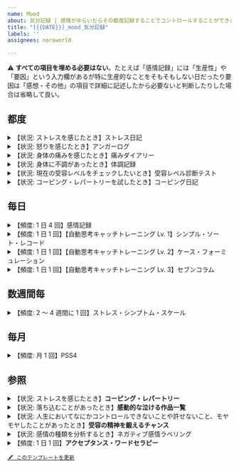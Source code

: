 ```yaml
---
name: Mood
about: 気分記録 | 感情がゆらいだらその都度記録することでコントロールすることができるようになります
title: "[{{DATE}}]_mood_気分記録"
labels: ''
assignees: noraworld

---
```


⚠️ **すべての項目を埋める必要はない**。たとえば「感情記録」には「生産性」や「要因」という入力欄があるが特に生産的なことをそもそもしない日だったり要因は「感想・その他」の項目で詳細に記述したから必要ないと判断したりした場合は省略して良い。



## 都度
<details>
<summary>【状況: ストレスを感じたとき】ストレス日記</summary>

~~~
## 感情パイチャート
```mermaid
pie showData
"" : 
"" : 
"" : 
"" : 
```

## 基本情報
| 項目 | 内容 |
| --- | :---: |
| 種別 | ストレス日記 |
| 状況 |  |
| ストレスサーモメーター |  |
| 幸福度 |  |
| 生産性 |  |
| 持続時間 |  |
| ストレス源 |  |
| トリガー |  |
| リアクション |  |
| 身体反応 |  |
| 対処レベル |  |

## 感想・その他

~~~

_記録の力 p.144_

### ストレスサーモメーター
以下のような架空の温度計を見ながら、今のストレスが何点なのか採点します。「過去にも味わったことがないストレス」が 10 点で、「まったく何のイライラも不安もない」なら 0 点です。

<img alt="ストレスサーモメーター" src="https://github.com/noraworld/diary-templates/blob/main/assets/images/stress_thermometer.png?raw=true" width="30%">

### 幸福度
そのストレスを受けたせいで、気分がどこまで落ち込んだかを 10 点満点で採点します。最低の気分なら 0 点で、最高の気分なら 10 点です。

### 生産性
そのストレスを受けて、自分の生産性がどう変化したかを 10 点満点で採点します。いかにストレスが強くても、いつもと同じように働いたり日常の雑用をこなしたりすることができていれば 10 点、何も手につかなくなったのなら 0 点です。

### 持続時間
ストレスを感じた時間の長さを記入します。「10 分間」「午後いっぱい」「1 日中」など。

### 状況
ストレスを感じた時の環境、場所、原因になった人などを記入します。「鍵をかけずに家をでた」「上司から大量の仕事を指示された」「気温が寒すぎる」など。

### ストレス源
「上司」「子ども」「ネットニュース」など、あなたにストレスを与えた原因を書きます。

### 感情
そのストレスに対して、どんな感情を抱いたかを記録します。「怒り」「悲しみ」「イライラ」など、気持ちを正確に表せる言葉を探してください。

### トリガー
「状況」がストレスを引き起こした理由を書き出します。たとえば、状況が「鍵をかけずに家をでた」なら、トリガーは「昨日、帰宅してソファに鍵を放置してしまった」、状況が「気温が寒すぎる」なら、トリガーは「天気予報を確認せずに家を出た」など。

### リアクション
ストレスを感じた時に、あなたがどのような感情、または思考を抱いたかを記録します。「なんて俺はドジなんだ！ と思った」「あの上司は部下のことを何も考えていない！」「早く暖かくならないかなぁ……と感じた」など。

### 身体反応
ストレスを感じた後、体にどんな変化が現れたかを記録します。「頭痛がした」「胃のあたりが重い」「手のひらに汗」のように、簡潔に書き込んでください。

### 対処レベル
そのストレスをどれだけうまく対処できたかを書きます。「全然ダメ」「怒りが爆発した」「まぁまぁ」ぐらいの表現で、シンプルに書き込んでください。

### 記入例
| 日時 | ストレス | 幸福度 | 感情 | 生産性 | ストレス源 | 身体反応 | 対処レベル |
| :---: | --- | :---: | :---: | :---: | :---: | :---: | :---: |
| 6/8 8:30 | 通勤ラッシュ | 4 | 朦朧 | 2 | 激混み | 吐き気 | ダメダメ |
| 10:30 | 予定の会議がキャンセル | 6 | 軽い不安 | 7 | 上司 | 胃が重い感じ | OK |
| 6/9 11:20 | 打合せの相手が 30 分遅刻 | 5 | イライラ | 6 | クライアント | 全身が熱い | よくない（コーヒーがぶ飲み） |
| 15:30 | 会社のプリンターが故障 | 3 | 怒り | 3 | 機械 | 頭が熱い | ダメダメ（修理の人に嫌な態度） |
| 17:40 | 予定の納品物が届かない | 5 | イライラと不安 | 6 | 外注先 | 汗ばむ | OK |
| 6/10 8:40 | 車両点検で電車が遅れる | 3 | 怒り | 8 | 電車 | 脈が速い | OK |
| 9:20 | プロジェクトの〆切が前倒しに | 2 | 超不安 | 4 | 上司 | 全身が熱い | ただ慌てる |
| 15:30 | 腰痛がひどい | 2 | 不安と苦しみ | 1 | 腰 | 全身が硬い | 薬が効果なし |

_記録の力_

| 時間 | ストレスレベル | 持続時間 | 状況 | トリガー | リアクション |
| :---: | :---: | :---: | --- | --- | --- |
| 10 時 | 5 | 40 分 | 上司に資料の作り方を注意された | 前にも言われたことを直さなかった | 気分が沈んで首あたりがチクチク痛んだ |
| 13 時 | 3 | 10 分 | 忙しくて昼飯を食べられなかった | 昼前の作業が終わらなかった | 作業の多さを呪った。あと軽い怒り |
| 18 時 | 8 | 午後ずっと | 今週末が締め切りの作業が全然終わらない | 仕事をずっと先延ばしにしてた | 軽いパニック状態で、仕事の多さに激しい怒り |
| 20 時 | 4 | 1 時間 | 忙しいのに友人から長電話が…… | 仕事のイライラと合わさってストレス激増 | 「こいつ空気読まないな」という気持ちがグルグル |
| 22 時 | 2 | 20 分 | 夜のニュースでヒドい事件を見た | 特になし | 「世の中はヒドいことばかり」と思って軽い頭痛 |

_超ストレス解消法_

TODO: データを蓄積したあとの活用法について、それぞれ記録の力、超ストレス解消法に記載されているのでそれをまとめる。
</details>



<details>
<summary>【状況: 怒りを感じたとき】アンガーログ</summary>

```
## 基本情報
| 項目 | 内容 |
| --- | :---: |
| 種別 | アンガーログ |
| 怒りの原因 |  |
| 怒りレベル |  |
| 反応 |  |
| 反応の判断 |  |

## 感想・その他

```

_記録の力 p.203_

### 怒りの原因
あなたを怒らせた人物やイベントを記入します。「会議が長引いた」や「仕事の邪魔された」など、怒りのトリガーを端的に書いてください。

### 怒りレベル
どれくらい怒りを感じたかを 10 点満点で採点してください。腸が煮えくり返るくらいの怒りなら 10 点、まったくイライラしていないなら 0 点です。

### 反応
怒りの感情に対して、あなたがどんなリアクションを取ったかを記入します。「怒鳴り散らした」「黙り込んだ」のように、自分が取った行動を記入しましょう。

### 反応の判断
その怒りと行動が、後から振り返って正しいものだったかを記入します。「部下への失敗に怒りを抱くのは正しいが、人前で怒鳴り散らしたのは間違いだった」など、自分の正当性を考えてみましょう。

### 記入例
| 日付 | 怒りの原因 | 反応 | 反応の判断 |
| :---: | --- | --- | --- |
| 6/6 | 打ち合わせに遅刻された | 小言をブツブツ | 怒ったのは正しいが、小言が長すぎた |
| 6/6 | 行動しない自分にイライラ | イライラしながらもネットを見る | どちらも正しくない |
| 6/7 | 会社でネットを見てて怒られる | ただむくれる | 怒られたのは当然だし、むくれても意味がなかった |
| 6/7 | 家族の風呂が長い | グッと飲み込む | さすがに 2 時間は入りすぎな気がする |
| 6/8 | 飲み会をドタキャンされた | 激怒の LINE を連発 | 怒ったのは正しいが、相手に悪い印象を与えた |
| 6/9 | 深夜に隣人が大騒ぎ | 壁を叩いた | 正当な怒りだと思う |
| 6/9 | 後輩に話をしてたら、よそ見を始めた | 「おい！」とだけ叫ぶ | 正当な怒りと対応だと思う |
| 6/10 | 上司にバカにされた | 引きつった笑顔で「やめてよ」と指摘 | 悪くない対応 |
| 6/10 | スーパーの列で横入りされた | 咳払い | なんか言ってやればよかった |
| 6/11 | 怒られている子どもを見かけた | とりあえず怒っている両親をにらむ | 怒りは当然だが、もうちょっと何かできた気もする |
| 6/12 | 子どもがうるさい | 怒鳴る | さすがに声を荒げすぎた |
</details>



<details>
<summary>【状況: 身体の痛みを感じたとき】痛みダイアリー</summary>

```
## 基本情報
| 項目 | 内容 |
| --- | :---: |
| 種別 | 痛みダイアリー |
| 痛い場所 |  |
| 痛みレベル |  |
| 状況 |  |
| 原因 |  |
| 対処 |  |

## 感想・その他

```

_記録の力 p.159_

### 痛い場所
痛みが起きた場所を書き込みます。「腰の左下あたり」「後頭部のつむじに近いエリア」「肩甲骨の左側全体」のように細かい場所を書いたほうが効果は高くなりますが、慣れないうちは「頭」や「腰」「ヒザ」などのザックリした表現でも構いません。

### 痛みレベル
苦痛の大きさを 10 点満点で採点してください。過去にも味わったことがない痛みなら 10 点、少し耐えられなくなってきたくらいが 6 点、まったくの無痛なら 0 点です。

### 状況
その痛みが起きたときにあなたがしていたこと、または周囲の状況を書き込みます。「お皿を洗っていた」「電車がこないのでイライラしていた」「会社で周囲がケンカしていた」のように、どんな状況で痛みが起きたのかを思い出してみてください。

### 原因
痛みを引き起こしたトリガーを記入します。「満員電車でイライラ」や「無礼な店員の態度に怒った」といったメンタル系のトリガーでもいいですし、「重いものを持ち上げた」や「運動中に転んだ」のような身体的なトリガーを書いても問題ありません。原因がわからないときは「不明」と書いてください。

### 対処
あなたが痛みにどんな対策をしたか、そしてその対策にはどれだけの効果があったかを書き込みます。「薬を飲んだらやや楽になった」「軽くストレッチをしたが効果なし」など、対策の内容と結果をセットで記入してください。

### 記入例
| 日時 | 痛い場所 | 痛みレベル | 状況 | 原因 | 対処 |
| :---: | :---: | :---: | --- | --- | --- |
| 10/11 16:00 | 腰 | 6 | オフィスで朝からずっとデスクワーク | プロジェクトの進捗の遅れでイライラ | ハーブティーを飲んだら少し楽になった気もする |
| 10/12 18:00 | 〃 | 5 | 外回りの日 | 歩きすぎ | 早めにゆっくりお風呂に入ったらすぐ眠れた |
| 10/13 19:00 | 〃 | 4 | 友人と会食 | 痛みを感じるときもあるが、気にならない時間帯が多い | 特に何もせず |
| 10/14 10:30 | 〃 | 3 | 終日、家で過ごす | 一人でいると痛みに意識が向かいがちだが、今日は楽 | お風呂とストレッチ。横ばい |
| 10/15 8:00 | 〃 | 6 | 休日明けの出勤途中 | 電車混みすぎ。少し無理な体勢になった | 駅からタクシー。変化はないが悪化は防げたはず |
| 10/16 11:00 | 〃 | 4 | オフィスでデスクワーク（人まばら） | 上司が出張だと体が少し軽くなる気がする | 特に何もせず |
</details>



<details>
<summary>【状況: 身体に不調があったとき】体調記録</summary>

```
## 基本情報
| 項目 | 内容 |
| --- | :---: |
| 種別 | 体調記録 |
| 不快な場所 |  |
| 不快レベル |  |
| 状況 |  |
| 原因 |  |
| 対処 |  |

## 感想・その他

```

_記録の力 p.159_

### 不快な場所
不快が起きた場所を書き込みます。「腰の左下あたり」「後頭部のつむじに近いエリア」「肩甲骨の左側全体」のように細かい場所を書いたほうが効果は高くなりますが、慣れないうちは「頭」や「腰」「ヒザ」などのザックリした表現でも構いません。

### 不快レベル
不快の大きさを 10 点満点で採点してください。過去にも味わったことがない不快なら 10 点、少し耐えられなくなってきたくらいが 6 点、まったく不快でないなら 0 点です。

### 状況
その不快が起きたときにあなたがしていたこと、または周囲の状況を書き込みます。「お皿を洗っていた」「電車がこないのでイライラしていた」「会社で周囲がケンカしていた」のように、どんな状況で不快が起きたのかを思い出してみてください。

### 原因
不快を引き起こしたトリガーを記入します。「満員電車でイライラ」や「無礼な店員の態度に怒った」といったメンタル系のトリガーでもいいですし、「重いものを持ち上げた」や「運動中に転んだ」のような身体的なトリガーを書いても問題ありません。原因がわからないときは「不明」と書いてください。

### 対処
あなたが不快にどんな対策をしたか、そしてその対策にはどれだけの効果があったかを書き込みます。「薬を飲んだらやや楽になった」「軽くストレッチをしたが効果なし」など、対策の内容と結果をセットで記入してください。

### 記入例
| 日時 | 不快な場所 | 不快レベル | 状況 | 原因 | 対処 |
| :---: | :---: | :---: | --- | --- | --- |
| 10/11 16:00 | 腰 | 6 | オフィスで朝からずっとデスクワーク | プロジェクトの進捗の遅れでイライラ | ハーブティーを飲んだら少し楽になった気もする |
| 10/12 18:00 | 〃 | 5 | 外回りの日 | 歩きすぎ | 早めにゆっくりお風呂に入ったらすぐ眠れた |
| 10/13 19:00 | 〃 | 4 | 友人と会食 | 痛みを感じるときもあるが、気にならない時間帯が多い | 特に何もせず |
| 10/14 10:30 | 〃 | 3 | 終日、家で過ごす | 一人でいると痛みに意識が向かいがちだが、今日は楽 | お風呂とストレッチ。横ばい |
| 10/15 8:00 | 〃 | 6 | 休日明けの出勤途中 | 電車混みすぎ。少し無理な体勢になった | 駅からタクシー。変化はないが悪化は防げたはず |
| 10/16 11:00 | 〃 | 4 | オフィスでデスクワーク（人まばら） | 上司が出張だと体が少し軽くなる気がする | 特に何もせず |
</details>



<details>
<summary>【状況: 現在の受容レベルをチェックしたいとき】受容レベル診断テスト</summary>

```
## SA-AAQ
| 項目 | 点数 |
| --- | :---: |
| 質問 1 |  |
| 質問 2 |  |
| 質問 3 |  |
| 質問 4 |  |
| 質問 5 |  |
| 質問 6 |  |
| 質問 7 |  |
| 質問 8 |  |
| **奇数の質問の平均値** | **** |
| **偶数の質問の平均値** | **** |

<details>
<summary>質問</summary>

1. コミュニケーションの不安は、自分にとって価値のある人生を送る妨げになっている
2. 社交不安について考えないように、自分に言い聞かせることがある
3. コミュニケーションの不安をなくすために、人生で大事なものを犠牲にしていることがある
4. 不適切なコミュニケーションをする自分を批判してしまうことがある
5. 人生で大事な決断をする前には、自分の社交不安を減らさなければならない
6. 自分がコミュニケーション不安に対して抱いている「考え方」が良いものなのか悪いものなのかを、よく考えてしまう
7. 自分の社交不安は、自分が行きたい人生を送るジャマにはならない
8. コミュニケーションで不安になっても、自分では認めないことがある
</details>

<details>
<summary>採点方法</summary>

上記の質問に 1 点（まったく当てはまらない）〜 7 点（完全に当てはまる）の範囲で点数をつけていく。

* 奇数の質問の数字を足して平均値を出す
* 偶数の質問の数字を足して平均値を出す
* それぞれの平均が 4 以上の場合は一般的な人よりも症状が深刻だと考えられる
</details>

## 感想・その他

```
</details>



<details>
<summary>【状況: コーピング・レパートリーを試したとき】コーピング日記</summary>

```
## 基本情報
| 項目 | 内容 |
| --- | :---: |
| 種別 | コーピング日記 |
| 状況 |  |
| コーピング |  |
| 結果 |  |

## 結果の詳細・感想・その他

```

### 状況
ストレスの内容を記入します。

### コーピング
実際に試してみたストレス解消テクニックを記入します。

### 結果
実践したコーピングがストレス解消にどのぐらい効果があったかを 10 点満点で採点してください。

### 記録例
⚠️ 下記の記入例では結果に具体的な文章を書いているが実際には 10 点満点で採点した値を記入する。具体的な文章は「結果の詳細・感想・その他」に記入する。

| 時間 | 状況 | コーピング | 結果 |
| :---: | --- | --- | --- |
| 10 時 | 明日までの仕事があるのに気がついたら後輩が先に帰っていた | 軽く深呼吸してから、自分のイライラを 20 分ぐらい紙に書き出した | 冷静な気持ちになれて、感情的にならずに後輩に注意のメールを送ることができた！ |
| 18 時 | 10 年前の失敗を友人からイジられまくり、さすがにイライラが大変なことに | 黙ってジッと怒りをこらえ、友人がこちらのイライラに気づいてくれるように仕向けてみた | イライラは収まらないし友人との話は止まるしであまりいいことはなかったなぁ… |
| 22 時 | なんだかわからないがとにかく急に悲しくなって不安にもなった | とりあえず部屋を掃除してアロマテラピーをやってみた | 掃除に集中してるうちに悲しみが消えてた |
</details>



## 毎日
<details>
<summary>【頻度: 1 日 4 回】感情記録</summary>

~~~
## 感情パイチャート
```mermaid
pie showData
"" : 
"" : 
"" : 
"" : 
```

## 基本情報
| 項目 | 内容 |
| --- | :---: |
| 種別 | 感情記録 |
| ストレスサーモメーター |  |
| 幸福度 |  |
| 生産性 |  |
| 要因 |  |

## 感想・その他

~~~

_[1 日 4 回ずつ、そのときに自分がどんな感情を抱いていたかを記録すると良い](https://yuchrszk.blogspot.com/2019/07/blog-post_38.html#:~:text=1%E6%97%A54%E5%9B%9E%E3%81%9A%E3%81%A4%E3%80%81%E3%81%9D%E3%81%AE%E6%99%82%E3%81%AB%E8%87%AA%E5%88%86%E3%81%8C%E3%81%A9%E3%82%93%E3%81%AA%E6%84%9F%E6%83%85%E3%82%92%E6%8A%B1%E3%81%84%E3%81%A6%E3%81%84%E3%81%9F%E3%81%8B%E3%82%92%E8%A8%98%E9%8C%B2%E3%81%97%E3%81%A6%E3%81%8F%E3%81%A0%E3%81%95%E3%81%84%E3%81%AD%E3%83%BC)_

### ストレスサーモメーター
以下のような架空の温度計を見ながら、今のストレスが何点なのか採点します。「過去にも味わったことがないストレス」が 10 点で、「まったく何のイライラも不安もない」なら 0 点です。

<img alt="ストレスサーモメーター" src="https://github.com/noraworld/diary-templates/blob/main/assets/images/stress_thermometer.png?raw=true" width="30%">

### 幸福度
現在の気分がどれくらいかを 10 点満点で採点します。最低の気分なら 0 点で、最高の気分なら 10 点です。

### 感情
どんな感情を抱いたかを記録します。「ウキウキ」「スッキリした感じ」「怒り」「悲しみ」「イライラ」など、気持ちを正確に表せる言葉を探してください。より細かな言葉で感情を表現したほうが効果が高まります。

### 生産性
自分の生産性がどれくらいかを 10 点満点で採点します。いつもと以上に働いたり日常の雑用をこなしたりすることができていれば 10 点、何も手につかなかったなら 0 点です。

### 要因
その気分になったと考えられる要因について考察して記入します。特に理由が思い浮かばない場合は「不明」と記入します。
</details>



<details>
<summary>【頻度: 1 日 1 回】【自動思考キャッチトレーニング Lv. 1】シンプル・ソート・レコード</summary>

1 日に最低でも 1 回は記入する。

~~~
## 感情パイチャート
```mermaid
pie showData
"" : 
"" : 
"" : 
"" : 
```

## 基本情報
| 項目 | 内容 |
| --- | :---: |
| 種別 | シンプル・ソート・レコード |
| 状況 |  |
| 思考またはイメージ |  |

## 感想・その他

~~~

### 状況
あなたにストレスを与えた人、場所、時間などを書き込みます。「道ばたで友人を見かけたので声をかけたが無視された」「急に知らない人からニラまれた」など。

### 感情
ストレスを感じた時に、どんな感情を抱いたかを書き込んで、それぞれの割合をパーセントで採点します。「悲しさ 20 %、怒り50 %」「納得いかない気持ち 60 %」「虚無感 100 %」など。

### 思考またはイメージ
ストレスを感じた時に、どんな思考やイメージが頭に浮かんだかを書き込みます。「自分が何か悪いことをしただろうか……」や「失礼な相手に怒鳴り散らす自分のイメージ」など。

### 記入例
| 状況 | 感情 | 思考またはイメージ |
| --- | --- | --- |
| 道ばたで友人を見かけたので声をかけたが無視された | 納得いかない気持ち 60 % 切ない感覚 30 % | 「何か悪いことをしたか…」と思った |
| 上司から急に怒られた | ムシャクシャ 100 % | 「あんなやつ上司失格だ」と思い、上司を殴る想像 |
| 飼っていたペットが病気に | 悲しみ 50 % 焦り 50 % | ペットが弱っていくイメージ止まらない |
| 急に知らない人からニラまれた | 虚無感 100 % | 失礼な相手に怒鳴り散らす自分のイメージ |
</details>



<details>
<summary>【頻度: 1 日 1 回】【自動思考キャッチトレーニング Lv. 2】ケース・フォーミュレーション</summary>

1 日に最低でも 1 回は記入する。

~~~
## 感情パイチャート
```mermaid
pie showData
"" : 
"" : 
"" : 
"" : 
```

## 基本情報
| 項目 | 内容 |
| --- | :---: |
| 種別 | ケース・フォーミュレーション |
| 状況 |  |
| 思考 |  |
| 行動 |  |
| 身体感覚 |  |

## 感想・その他

~~~

### 状況
あなたにストレスを与えた人、場所、時間などを書き込みます。「道ばたで友人を見かけたので声をかけたが無視された」「急に知らない人からニラまれた」など。

### 感情
ストレスを感じた時に、どんな感情を抱いたかを書き込んで、それぞれの割合をパーセントで採点します。「悲しさ 20 %、怒り50 %」「納得いかない気持ち 60 %」「虚無感 100 %」など。

### 思考
ストレスを感じた時に、どんな思考やイメージが頭に浮かんだかを書き込みます。「自分が何か悪いことをしただろうか……」や「失礼な相手に怒鳴り散らす自分のイメージ」など。

### 行動
ストレスに対してあなたがどんな行動を取ったかを書き込みます。「なにもせずじっと耐えた」「深呼吸をした」「壁を殴った」など。

### 身体感覚
ストレスを感じた時に、あなたの体に起きた変化を書き込みます。「呼吸が浅くなった」「頭が痛くなった」「胸が圧迫された感じ」など。

### 記入例
⚠️ 本当は「感情」は割合を書いたほうが良いはず……。

| 状況 | 感情 | 思考 | 行動 | 身体感覚 |
| --- | --- | --- | --- | --- |
| 仕事で取引先を怒らせてしまった | 悲しみ<br>イライラ<br>不安<br>焦り | 上司は僕を無能だと思うだろうな… | 上司の目を避けて仕事を進めるようになった | やる気が減少<br>無気力でボーっとした感じ |
</details>



<details>
<summary>【頻度: 1 日 1 回】【自動思考キャッチトレーニング Lv. 3】セブンコラム</summary>

記載は特にないが、ケース・フォーミュレーションが 1 日最低でも 1 回は記録することが推奨されていることを考えるとこれも 1 日 1 回くらいのペースで行ったほうが良いだろう。

~~~
## 感情パイチャート
```mermaid
pie showData
"" : 
"" : 
"" : 
"" : 
```

## 基本情報
| 項目 | 内容 |
| --- | :---: |
| 種別 | セブンコラム |
| 状況 |  |
| 思考 |  |
| 根拠 |  |
| 反証 |  |
| バランス思考 |  |
| いまの気分 |  |

## 感想・その他

~~~

### 状況
あなたにストレスを与えた人、場所、時間などを書き込みます。「道ばたで友人を見かけたので声をかけたが無視された」「急に知らない人からニラまれた」など。

### 感情
ストレスを感じた時に、どんな感情を抱いたかを書き込んで、それぞれの割合をパーセントで採点します。「悲しさ 20 %、怒り50 %」「納得いかない気持ち 60 %」「虚無感 100 %」など。

### 思考
ストレスを感じた時に、どんな思考やイメージが頭に浮かんだかを書き込みます。「自分が何か悪いことをしただろうか……」や「失礼な相手に怒鳴り散らす自分のイメージ」など。

### 根拠
あなたの頭に浮かんだ思考やイメージが「事実」にもとづいているかを考えて、その答えを書きます。思い込みではなく、あくまで客観的な「事実」だけを書くように注意してください。「プレゼンに失敗したのは、間違いなく自分の準備不足だった」や「自分が悪いと思ったが、考えてみたら根拠はなかった」「あの人が自分を嫌っている可能性はあるが、どこまで真実かはわからない」など。

### 反証
あなたの頭に浮かんだ思考やイメージを矛盾する「事実」を書き出します。「いつも失敗していると思ったが、先日のプレゼンは成功だった」や「あの人に嫌われていると思ったが、このあいだは親しい感じで会話をした」など。

### バランス思考
自動思考よりも、より事実にもとづく新たな考えを書いてみましょう。「上司に怒られたが、過去には何度かほめられたこともある。自分のことを嫌っていると思ったのは正確ではなく、たんにその時に上司の虫の居所が悪かっただけかもしれない」など。

### いまの気分
バランス思考を書き込んだ結果、気分がどのように変化したかをパーセントで書き込みます。「イライラが 40 % 減った」や「不安が 70 % 改善」など。

### 記入例
⚠️ 本当は「感情」は割合を書いたほうが良いはず……。

| 項目 | 内容 |
| --- | --- |
| 状況 | 上司からプレゼンの資料を直すように言われたが、前に言われたことと全然話が違っている。しかも明日までに急に修正を指示されてしまい、本来の作業にほとんど手を付けられない。 |
| 感情 | 怒り、焦り、徒労感、イライラ |
| 思考 | このあいだもまったく違うことを言ってたし、なんなんだあいつ！ どうせ部下のことなんか何も考えてないんだろう。そういえば、このあいだは俺の企画をさも自分が考えたように言ってたな…… |
| 根拠 | 他の部署でも働いたことがあるが、いまの上司はあきらかに前の上司よりはミスが多い。ただし、部下のことを何も考えていないかどうかはよくわからない。 |
| 反証 | 部下を気にかけないと思ったが、積極的に飲みに誘ったりしてコミュニケーションを取ろうとしているふしはある。ミスは多いが、仕事に成功したことも少なくない。 |
| バランス思考 | 「いまの部下を気にかけない」という思考に客観的な根拠はない。コミュニケーションを取ろうとして誘いをかけてくる姿を見れば、たんに部下との付き合いに困っているだけだとも解釈できる。今回、急な資料の修正を指示してきたのも、仕事に熱心なせいだとも言えなくはない。いまの時点ではどちらとも判断がつかないので、とりあえず目の前の作業予定をリスケジュールして取り組むか、上司に文句を言うかのどちらかにするしかないだろう。 |
| いまの気分 | 怒りが 30 % 減った、焦りは変わらない、イライラは 20 % 減った |
</details>



## 数週間毎
<details>
<summary>【頻度: 2 〜 4 週間に 1 回】ストレス・シンプトム・スケール</summary>

2 〜 4 週間おきに採点する。

```
## ストレス・シンプトム・スケール
| ストレス症状 | 点数 |
| --- | :---: |
| 疲労感の増加 |  |
| 心臓のドキドキ感 |  |
| 脈拍の増加 |  |
| 汗の量が増えた |  |
| 呼吸スピードの増加 |  |
| 首、肩、腰の痛み |  |
| アゴのこわばり |  |
| 肌の赤み・皮膚の発疹 |  |
| 頭痛 |  |
| 手足が冷たい |  |
| 胸が締め付けられる感覚 |  |
| 吐き気 |  |
| 下痢または便秘 |  |
| 胃の不快感 |  |
| 爪を噛む |  |
| 顔や手足のけいれん |  |
| ドライマウス・呼吸困難 |  |
| 風邪を引く回数の増加 |  |
| イキイキした感覚の低下 |  |
| 食べ過ぎ |  |
| 希望がないような感覚 |  |
| 酒の飲み過ぎ |  |
| タバコの吸いすぎ |  |
| お金のムダ使い |  |
| 市販薬の使いすぎ |  |
| ガッカリした気分 |  |
| 緊張感・不安感の増加 |  |
| イライラ感の増加 |  |
| くよくよした考え |  |
| じれったい気持ち |  |
| 落ち込んだ感覚 |  |
| 性的関心の減少 |  |
| 怒りの増加 |  |
| よく眠れない |  |
| もの忘れ |  |
| 嫌な記憶を思い出す |  |
| 落ち着かない感覚 |  |
| 集中できない |  |
| 急に泣いてしまう |  |
| 仕事を休みがちになる |  |
| **合計点** | **** |

<details>
<summary>採点方法</summary>

過去 2 週間のあいだに、リストのような症状がどれだけ起きたかを思い出して採点する。採点の基準は次の 4 段階。

| 指標 | 点数 |
| --- | :---: |
| まったくない | 0 |
| 時々 | 1 |
| しばしば | 2 |
| とても多い | 3 |

すべての点数を合計し、以下の基準で判断する。

| 点数範囲 | 結果 |
| :---: | --- |
|  0 〜 19 | 平均より下のストレス |
| 20 〜 39 | 平均的なストレス |
| 40 〜 49 | やや平均より上のストレス |
| 50 以上 | 危険なレベル |
</details>

## 感想・その他

```
</details>



## 毎月
<details>
<summary>【頻度: 月 1 回】PSS4</summary>

月に 1 度行う。

```
## PSS4
| 項目 | 点数 |
| --- | :---: |
| 質問 1 |  |
| 質問 2 |  |
| 質問 3 |  |
| 質問 4 |  |
| **合計点** | **** |

<details>
<summary>質問</summary>

1. この 1 ヶ月で、人生の大きな問題をコントロールすることができないと、どれぐらい感じましたか？
2. この 1 ヶ月で、個人的な問題をうまく処理する能力があると、どれぐらい感じましたか？
3. この 1 ヶ月で、人生がうまく進んでいるなあとどれぐらい感じましたか？
4. この 1 ヶ月で、困難が山積みになって乗り越えるのが無理だと、どれぐらい感じましたか？
</details>

<details>
<summary>採点方法</summary>

下記のスコアに従ってすべての点数を合計する。合計点が 16 点に近いほどストレス度は高いと考えられる。

### 質問 1 & 4
| 指標 | 点数 |
| --- | :---: |
| 一度もない | 0 |
| ほとんどない | 1 |
| 時々ある | 2 |
| よくある | 3 |
| とてもよくある | 4 |

### 質問 2 & 3
| 指標 | 点数 |
| --- | :---: |
| 一度もない | 4 |
| ほとんどない | 3 |
| 時々ある | 2 |
| よくある | 1 |
| とてもよくある | 0 |
</details>

## 感想・その他

```
</details>



## 参照
<details>
<summary>【状況: ストレスを感じたとき】<b>コーピング・レパートリー</b></summary>

## オリジナル
| トリガー | アクション | コスパ | 手軽さ | 即効性 | 効果の高さ | 持続時間 | 合計スコア |
| --- | --- | :---: | :---: | :---: | :---: | :---: | :---: |
| お腹が空いてイライラしたら | ナッツやバナナなどの軽食を摂る | 9 | 9 |  |  |  |  |  |
| ムカつく出来事が起きたら | アンガーログや筆記開示でぶちまける | 10 | 4 |  |  |  |  |  |
| 気分が落ち込んでいたら | テンションが上がる音楽を聴く | 10 | 5 |  |  |  |  |  |
| 現状のストレス解消法に飽きたら | コーピングを追加する | 10 | 7 |  |  |  |  |  |
| ムカつく出来事が起きたら | 「コーピング・レパートリーを使うチャンスだ！」と思う | 10 | 10 |  |  |  |  |  |
| 不安に苛まれたら | コーピング・レパートリーを眺める | 10 | 8 |  |  |  |  |  |
| 楽しいことがなくて絶望したら | YouTube を観る | 10 | 5 |  |  |  |  |  |
| 楽しいことがなくて絶望したら | 好きな YouTuber や実況者の新着動画を Google で検索する | 10 | 10 |  |  |  |  |  |
| 楽しいことがなくて絶望したら | アニメを観る | 9 | 5 |  |  |  |  |  |
| 自分に自信がなくなったら | 鏡の前で変顔をする | 10 | 8 |  |  |  |  |  |
| ごはんを食べ終わったら | サフランを飲む | 8 | 5 |  |  |  |  |  |
| 焦りを感じたら | 読書をする | 9 | 8 |  |  |  |  |  |
| 作業が煮詰まってイライラしたら | 貧乏ゆすりをする | 10 | 10 |  |  |  |  |  |
| ストレスで何か食べたい衝動に駆られたら | ガムを噛む | 7 | 9 |  |  |  |  |  |
| そういう気分になったら | セルフプレジャーをする | 10 | 6 |  |  |  |  |  |
| そういう気分になったら | 真ん中の足を揉む | 10 | 10 |  |  |  |  |  |
| 物音にイライラしたら | 音を気にせず思いっきりワークアウトをする | 8 | 6 |  |  |  |  |  |
| 焦りを感じたら | ラベンダーの香りを嗅ぐ | 10 | 10 |  |  |  |  |  |
| 不安に苛まれたら | 廊下をウロウロする | 10 | 9 |  |  |  |  |  |
| 作業が煮詰まってイライラしたら | 水を飲む | 10 | 9 |  |  |  |  |  |
| 眠くてボーっとしたら | 昼寝をする | 8 | 7 |  |  |  |  |  |
| 作業が煮詰まってイライラしたら | ハンドマッサージをする | 10 | 10 |  |  |  |  |  |
| 眠くてボーっとしたら | とりあえず横になる | 10 | 8 |  |  |  |  |  |
| 作業が煮詰まってイライラしたら | 窓を開けてボーっと外を眺める | 10 | 9 |  |  |  |  |  |
| 嫌なことがあったら | 頭の中で Cambly の先生と会話をする | 10 | 10 |  |  |  |  |  |
| 作業が煮詰まってイライラしたら | シャワーを浴びる | 7 | 5 |  |  |  |  |  |
| タイプミスが増えてイライラしたら | 爪を切る | 10 | 8 |  |  |  |  |  |
| 落ち込むことがあったら | 感動的な泣ける作品を観る |
| 将来のことやこれからのことで不安に苛まれたら | マインドフルに過ごす・瞑想をする |

### アクション
ストレスを解消するための具体的な行動を記入します。

### トリガー
どのようなストレスに有効なのかを記入します。

### コスパ
その行動を行った結果の長期的なコスパを 10 点満点で記入します。

| 点数が高い | ↔ | 点数が低い |
| --- | :---: | --- |
| 実行するのにお金がかからない | ↔ | 実行するのにお金がかかる |
| 実行してもノーリスク | ↔ | 実行すると失うものがある |
| 実行すると健康になる | ↔ | 実行すると健康を害する |
| 実行するとポジティブになる | ↔ | 実行するとネガティブな影響が出る |
| 実行してもトラブルにならない | ↔ | 実行するとトラブルになる可能性がある |

### 手軽さ
その行動がどれだけ実行に移しやすいかを 10 点満点で記入します。

| 点数が高い | ↔ | 点数が低い |
| --- | :---: | --- |
| 何も考えずにとりあえず実行できる | ↔ | 実行するのがめんどくさいなあと感じてしまう |
| すぐに実践できて速攻で完了する | ↔ | 実行するのに時間がかかる |
| 実行するのに準備がいらない | ↔ | 実行にあたって他にしなければいけないことがある（YouTube の視聴にはネットワーク制限の解除が必要） |
| 無制限で何度でもできる | ↔ | 実行回数が限られていたり時間帯が決まっている（シャワーを浴びたりサフランを飲んだりするのは 1 日に何回もできないしある程度時間帯が決まっている） |
| 消耗品の場合はそれを手に入れるのが容易である | ↔ | 手に入れるのが難しい |

### 即効性
その行動を取ったあとどれくらいすぐにストレス解消の効果が現れるのかを 10 点満点で記入します。

⚠️ これを記入するには実際に直面したストレスに対してその行動を取った結果どのくらい効果があったのかを振り返る必要があります。

### 効果の高さ
その行動を実践するとストレス解消にどのくらい効果があるのかを 10 点満点で記入します。科学的なエビデンスに裏打ちされた客観的な数値ではなく、実際に自分が実践してみてどう感じたか主観的な数値で記入してください。

⚠️ これを記入するには実際に直面したストレスに対してその行動を取った結果どのくらい効果があったのかを振り返る必要があります。

### 持続時間
その行動を取ったあとのストレス解消効果がどれくらい持続するのかを 10 点満点で記入します。

⚠️ これを記入するには実際に直面したストレスに対してその行動を取った結果どのくらい効果があったのかを振り返る必要があります。

### 合計スコア
「コスパ」「手軽さ」「即効性」「効果の高さ」「持続時間」の合計得点を記入します。

_参考: 『[超ストレス解消法 イライラが一瞬で消える100の科学的メソッド](https://www.amazon.co.jp/dp/4865371265)』筆者によるコーピング・レパートリーの例 Loc 2799_

## 備考
* 「ストレスクエスト」という RPG をプレイしているような感覚で行う
    * コーピング・レパートリーはアイテムリスト
    * イライラや不安などのストレス源はモンスター（強いストレスはボスモンスター）
    * ストレス（モンスター）とのエンカウントは嫌なことではなく貴重な経験値を稼いだりコーピング・レパートリー（アイテム）を使ったりするチャンス
    * ストレス（モンスター）をやっつければやっつけるほど経験値が貯まりストレスに強くなる
    * 強いストレス（ボスモンスター）に対しては強力なコーピング・レパートリー（アイテム）を使う
* 100 種類以上のアイテムがあると安心
    * 「YouTube を観る」や「シャワーを浴びる」などすぐにできないものも含まれているので 100 種類よりも多く用意しておくとより安心
* 冒険の書（コーピング日記）をつけてどのモンスターに「こうかは　ばつぐんだ！」になるのかをメモする
    * 同じアイテムでもモンスターによっては「こうかは　いまひとつ　のようだ……」になる可能性もある
* ラストエリクサー（コスパの悪いコーピング）の使用はなるべく避ける
</details>



<details>
<summary>【状況: 落ち込むことがあったとき】<b>感動的な泣ける作品一覧</b></summary>

* [FINAL FANTASY X](https://www.youtube.com/watch?v=YvSOr3NPpTA)
* 推しの子（特にシーズン 1 エピソード 1）
* [Yesterday Once More](https://music.youtube.com/watch?v=Aa9YmR8SdeA)
</details>



<details>
<summary>【状況: 人生においてなにかコントロールできないことや許せないこと、モヤモヤしたことがあったとき】<b>受容の精神を鍛えるチャンス</b></summary>

* 何十日、何百日と毎日欠かさず続けていた日常の習慣が途切れてしまうとき
* レッスン前の短い時間でやるべきことが中途半端に中断されてしまうとき
* オンラインレッスンや睡眠記録など、日記に書くことはあるけど睡眠を優先するために記録ができなかったとき
* 睡眠を優先するために日記のチェックがついていないタスクがたくさんあったとき
* 他のこと（仕事や他のプライベートのこと）が忙しくて日常タスクをこなせなかったとき
</details>



<details>
<summary>【状況: 感情の種類を分析するとき】ネガティブ感情ラベリング</summary>

* 感情を明確にせずに『イヤだ』や『不快』などの大ざっぱな解釈をする人ほどストレスに弱い
* メンタルが強い人たちは、だいたい以下の「7 つのネガティブ感情ワード」を使って自分の感情を整理する傾向がある
* ストレス日記などを記録する際の『感情』の項目に活用しよう

## 7 つのネガティブ感情ワード
* 悲しみ
* 不安
* 怒り
* イライラ
* 恥
* 嫌悪
* 罪悪感

## オリジナル
* 焦燥感
* 憂鬱
</details>



<details>
<summary>【頻度: 1 日 1 回】<b>アクセプタンス・ワードセラピー</b></summary>

1 日に 1 回は「受容の精神」について述べた言葉や書物に触れる。

| 名言 | 作者 |
| --- | --- |
| 「ゆく河の流れは絶えずして、しかも、もとの水にあらず」 | 方丈記 |
| 「折節（おりふし）の移り変るこそ、ものごとにあはれなれ」 | 徒然草 |
| 「変えることのできるものについて、それを変えるだけの勇気をわれらに与えたまえ。変えることのできないものについては、それを受け入れられる冷静さを与えたまえ。そして、変えることのできるものと、変えることのできないものとを、見分ける知恵を与えたまえ。」 | ラインホルド・ニーバー |
| 「しがみつくことが私たちを強くすると考える者もいるが時には手放すことが私たちを強くするのだ」 | ヘルマン・ヘッセ |
| 「手放すことは相手に愛を伝える手段のひとつである」 | 作者不明 |
| 「わたしたちは、先に死んだ者たちのことを決して忘れたがらない。しかし、心に留めておいてほしい。忘却は世界の終わりではない。新しい人生の始まりなのだ」 | 作者不明 |
| 「誰かへの怒りにこだわることは、その嫌いな相手が、あなたの頭に住み着く権利を無料であたえたのと同じだ」 | アン・ランダース |
| 「わたしたちが本当に練習すべきことはひとつだけ。お互いの存在を手放すことだ。しがみつくことは誰にでもできる。そんなことは学ばなくてもいい」 | リルケ |
| 「ひと呼吸ごとに受容と解放のチャンスがおとずれる。愛情を受け入れ、痛みを解放する」 | ブレンダ・マッキンタイヤ |
| 「ときどき、自分がしがみついているものに本当の価値があるのか確かめ、手放さねばならない」 | 作者不明 |
| 「わたしたちは、計画した人生をあきらめる意志を持たねばならない。未来に待ち受ける人生を受け入れるために」 | ジョセフ・キャンベル |
| 「老子は『自分を手放すと、自分になれる』とおっしゃいました。わたしは、自分の持ち物を手放したとき、必要なものが手に入りました。もがくのを止めたときに理想の仕事やパートナーが見つかったことは？ これが手放すことのパラドックスです。達成するために手放すのです」 | メアリー・マニン・モリッシー |
| 「自分が何者であるかにこだわらなければ、自分になれるだろう」 | 老子 |
</details>

[`🖋️ このテンプレートを更新`](https://github.com/noraworld/diary-templates/edit/main/.github/ISSUE_TEMPLATE/mood.md)
